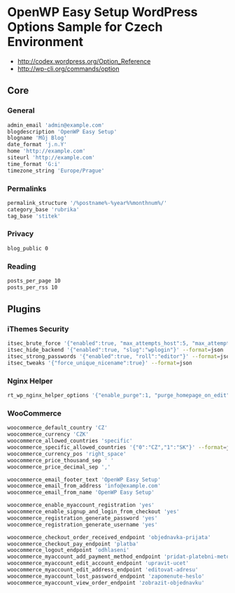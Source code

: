 # OpenWP Easy Setup WordPress Options Sample for Czech Environment

- http://codex.wordpress.org/Option_Reference
- http://wp-cli.org/commands/option

## Core

### General

```sh
admin_email 'admin@example.com'
blogdescription 'OpenWP Easy Setup'
blogname 'Můj Blog'
date_format 'j.n.Y'
home 'http://example.com'
siteurl 'http://example.com'
time_format 'G:i'
timezone_string 'Europe/Prague'
```

### Permalinks

```sh
permalink_structure '/%postname%-%year%%monthnum%/'
category_base 'rubrika'
tag_base 'stitek'
```

### Privacy

```sh
blog_public 0
```

### Reading

```sh
posts_per_page 10
posts_per_rss 10
```

## Plugins

### iThemes Security

```sh
itsec_brute_force '{"enabled":true, "max_attempts_host":5, "max_attempts_user":10, "check_period":5}' --format=json
itsec_hide_backend '{"enabled":true, "slug":"wplogin"}' --format=json
itsec_strong_passwords '{"enabled":true, "roll":"editor"}' --format=json
itsec_tweaks '{"force_unique_nicename":true}' --format=json
```

### Nginx Helper

```sh
rt_wp_nginx_helper_options '{"enable_purge":1, "purge_homepage_on_edit":1, "purge_homepage_on_del":1, "purge_archive_on_edit":1, "purge_archive_on_del":1, "purge_page_on_mod":1}' --format=json
```

### WooCommerce

```sh
woocommerce_default_country 'CZ'
woocommerce_currency 'CZK'
woocommerce_allowed_countries 'specific'
woocommerce_specific_allowed_countries '{"0":"CZ","1":"SK"}' --format=json
woocommerce_currency_pos 'right_space'
woocommerce_price_thousand_sep ' '
woocommerce_price_decimal_sep ','

woocommerce_email_footer_text 'OpenWP Easy Setup'
woocommerce_email_from_address 'info@example.com'
woocommerce_email_from_name 'OpenWP Easy Setup'

woocommerce_enable_myaccount_registration 'yes'
woocommerce_enable_signup_and_login_from_checkout 'yes'
woocommerce_registration_generate_password 'yes'
woocommerce_registration_generate_username 'yes'

woocommerce_checkout_order_received_endpoint 'objednavka-prijata'
woocommerce_checkout_pay_endpoint 'platba'
woocommerce_logout_endpoint 'odhlaseni'
woocommerce_myaccount_add_payment_method_endpoint 'pridat-platebni-metodu'
woocommerce_myaccount_edit_account_endpoint 'upravit-ucet'
woocommerce_myaccount_edit_address_endpoint 'editovat-adresu'
woocommerce_myaccount_lost_password_endpoint 'zapomenute-heslo'
woocommerce_myaccount_view_order_endpoint 'zobrazit-objednavku'
```
